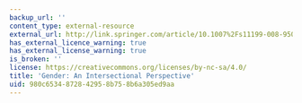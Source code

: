 ```yaml
---
backup_url: ''
content_type: external-resource
external_url: http://link.springer.com/article/10.1007%2Fs11199-008-9501-8
has_external_licence_warning: true
has_external_license_warning: true
is_broken: ''
license: https://creativecommons.org/licenses/by-nc-sa/4.0/
title: 'Gender: An Intersectional Perspective'
uid: 980c6534-8728-4295-8b75-8b6a305ed9aa
---
```

